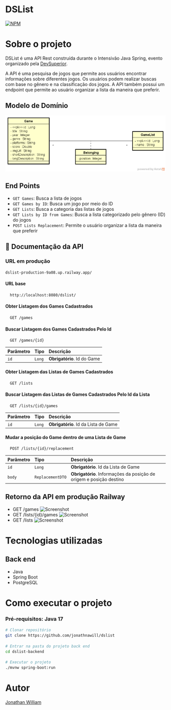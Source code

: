 # DSList
[![NPM](https://img.shields.io/npm/l/react)](https://github.com/jonathnawill/dslist/blob/main/LICENSE) 

# Sobre o projeto

DSList é uma API Rest construída durante o Intensivão Java Spring, evento organizado pela [DevSuperior](https://devsuperior.com "Site da DevSuperior").

A API é uma pesquisa de jogos que permite aos usuários encontrar informações sobre diferentes jogos.
Os usuários podem realizar buscas com base no gênero e na classificação dos jogos.
A API também possui um endpoint que permite ao usuário organizar a lista da maneira que preferir.

## Modelo de Domínio 

![App Screenshot](https://raw.githubusercontent.com/devsuperior/java-spring-dslist/main/resources/dslist-model.png)

## End Points
- `GET Games`: Busca a lista de jogos
- `GET Games by ID`: Busca um jogo por meio do ID
- `GET Lists`: Busca a categoria das listas de jogos
- `GET Lists by ID from Games`: Busca a lista categorizado pelo gênero (ID) do jogos
- `POST Lists Replacement`: Permite o usuário organizar a lista da maneira que preferir

## :bookmark_tabs: Documentação da API

### URL em produção
```https
dslist-production-9a08.up.railway.app/
```


#### URL base

```https
  http://localhost:8080/dslist/
```


#### Obter Listagem dos Games Cadastrados

```https
  GET /games
```


#### Buscar Listagem dos Games Cadastrados Pelo Id

```https
  GET /games/{id}
```

| Parâmetro   | Tipo       | Descrição                           |
| :---------- | :--------- | :---------------------------------- |
| `id` | `Long` | **Obrigatório**. Id do Game |


#### Obter Listagem das Listas de Games Cadastrados

```https
  GET /lists
```


#### Buscar Listagem das Listas de Games Cadastrados Pelo Id da Lista

```https
  GET /lists/{id}/games
```

| Parâmetro   | Tipo       | Descrição                           |
| :---------- | :--------- | :---------------------------------- |
| `id` | `Long` | **Obrigatório**. Id da Lista de Game |


#### Mudar a posição do Game dentro de uma Lista de Game

```https
  POST /lists/{id}/replacement
```

| Parâmetro   | Tipo       | Descrição                           |
| :---------- | :--------- | :---------------------------------- |
| `id` | `Long` | **Obrigatório**. Id da Lista de Game |
| `body` | `ReplacementDTO` | **Obrigatório**. Informações da posição de origem e posição destino |



## Retorno da API em produção Railway
- GET /games
![Screenshot](https://github.com/jonathnawill/dslist/assets/104990020/7a806bf6-03e4-4b77-a35c-9389210ea581)
- GET /lists/{id}/games
![Screenshot](https://github.com/jonathnawill/dslist/assets/104990020/cead8b54-e840-4104-aad3-4246ed587ec2)
- GET /lists
![Screenshot](https://github.com/jonathnawill/dslist/assets/104990020/60746ef5-1666-4622-b998-db91c1b3bbdb)



# Tecnologias utilizadas

## Back end
- Java
- Spring Boot
- PostgreSQL
  
# Como executar o projeto
### Pré-requisitos: Java 17

```bash
# Clonar repositório
git clone https://github.com/jonathnawill/dslist

# Entrar na pasta do projeto back end
cd dslist-backend

# Executar o projeto
./mvnw spring-boot:run
```

# Autor
[Jonathan William](https://www.linkedin.com/in/jonathan-william-601467177/)

